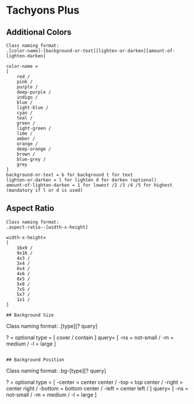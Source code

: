 # Tachyons Plus

## Additional Colors

```
Class naming format:
.[color-name]-[background-or-text][lighten-or-darken][amount-of-lighten-darken]

color-name = 
[
    red /
    pink /
    purple /
    deep-purple /
    indigo /
    blue /
    light-blue /
    cyan /
    teal /
    green /
    light-green /
    lime /
    amber /
    orange /
    deep-orange /
    brown /
    blue-grey /
    grey 
]
background-or-text = b for background t for text
lighten-or-darken = l for lighten d for darken (optional)
amount-of-lighten-darken = 1 for lowest /2 /3 /4 /5 for highest (mandatory if l or d is used)
```

## Aspect Ratio
```
Class naming format:
.aspect-ratio--[width-x-height]

width-x-height= 
[
	16x9 /
	9x16 /
	4x3 /
	3x4 /
	6x4 /
	4x6 /
	8x5 /
	5x8 /
	7x5 /
	5x7 /
	1x1 /
]

## Background Size

```
Class naming format:
.[type][? query]

? = optional
type = 
[ 
	cover /
	contain 
]
query= 
[
	-ns = not-small /
	-m  = medium /
	-l  = large
]
```

## Background Position

```
Class naming format:
.bg-[type][? query]

? = optional
type = 
[ 
	-center = center center /
	-top = top center /
	-right = center right /
	-bottom = bottom center /
	-left = center left /
]
query= 
[
	-ns = not-small /
	-m  = medium /
	-l  = large
]
```



